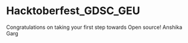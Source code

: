 # Hacktoberfest_GDSC_GEU
Congratulations on taking your first step towards Open source!
Anshika Garg
